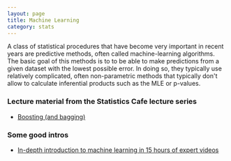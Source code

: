 ```yaml
---
layout: page
title: Machine Learning
category: stats
---
```


A class of statistical procedures that have become very important in recent years are predictive methods, often called machine-learning algorithms. The basic goal of this methods is to to be able to make predictions from a given dataset with the lowest possible error. In doing so, they typically use relatively complicated, often non-parametric methods that typically don't allow to calculate inferential products such as the MLE or p-values.


### Lecture material from the Statistics Cafe lecture series

* [Boosting (and bagging)](https://biometry.github.com/APES/LectureNotes/StatsCafe/2018-MachineLearning/boosting.html)

### Some good intros


* [In-depth introduction to machine learning in 15 hours of expert videos](http://www.dataschool.io/15-hours-of-expert-machine-learning-videos/)
